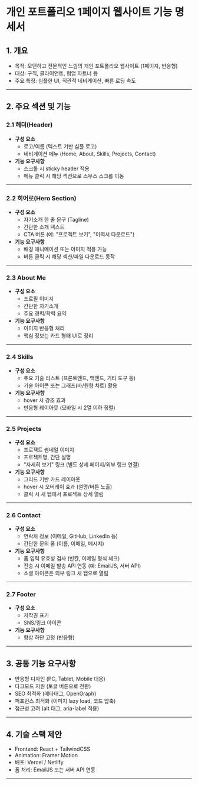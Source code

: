 # 개인 포트폴리오 1페이지 웹사이트 기능 명세서

## 1. 개요
- 목적: 모던하고 전문적인 느낌의 개인 포트폴리오 웹사이트 (1페이지, 반응형)
- 대상: 구직, 클라이언트, 협업 파트너 등
- 주요 특징: 심플한 UI, 직관적 네비게이션, 빠른 로딩 속도

---

## 2. 주요 섹션 및 기능

### 2.1 헤더(Header)
- **구성 요소**
  - 로고/이름 (텍스트 기반 심플 로고)
  - 네비게이션 메뉴 (Home, About, Skills, Projects, Contact)
- **기능 요구사항**
  - 스크롤 시 sticky header 적용
  - 메뉴 클릭 시 해당 섹션으로 스무스 스크롤 이동

---

### 2.2 히어로(Hero Section)
- **구성 요소**
  - 자기소개 한 줄 문구 (Tagline)
  - 간단한 소개 텍스트
  - CTA 버튼 (예: "프로젝트 보기", "이력서 다운로드")
- **기능 요구사항**
  - 배경 애니메이션 또는 이미지 적용 가능
  - 버튼 클릭 시 해당 섹션/파일 다운로드 동작

---

### 2.3 About Me
- **구성 요소**
  - 프로필 이미지
  - 간단한 자기소개
  - 주요 경력/학력 요약
- **기능 요구사항**
  - 이미지 반응형 처리
  - 핵심 정보는 카드 형태 UI로 정리

---

### 2.4 Skills
- **구성 요소**
  - 주요 기술 리스트 (프론트엔드, 백엔드, 기타 도구 등)
  - 기술 아이콘 또는 그래프(바/원형 차트) 활용
- **기능 요구사항**
  - hover 시 강조 효과
  - 반응형 레이아웃 (모바일 시 2열 이하 정렬)

---

### 2.5 Projects
- **구성 요소**
  - 프로젝트 썸네일 이미지
  - 프로젝트명, 간단 설명
  - "자세히 보기" 링크 (별도 상세 페이지/외부 링크 연결)
- **기능 요구사항**
  - 그리드 기반 카드 레이아웃
  - hover 시 오버레이 효과 (설명/버튼 노출)
  - 클릭 시 새 탭에서 프로젝트 상세 열림

---

### 2.6 Contact
- **구성 요소**
  - 연락처 정보 (이메일, GitHub, LinkedIn 등)
  - 간단한 문의 폼 (이름, 이메일, 메시지)
- **기능 요구사항**
  - 폼 입력 유효성 검사 (빈칸, 이메일 형식 체크)
  - 전송 시 이메일 발송 API 연동 (예: EmailJS, 서버 API)
  - 소셜 아이콘은 외부 링크 새 탭으로 열림

---

### 2.7 Footer
- **구성 요소**
  - 저작권 표기
  - SNS/링크 아이콘
- **기능 요구사항**
  - 항상 하단 고정 (반응형)

---

## 3. 공통 기능 요구사항
- 반응형 디자인 (PC, Tablet, Mobile 대응)
- 다크모드 지원 (토글 버튼으로 전환)
- SEO 최적화 (메타태그, OpenGraph)
- 퍼포먼스 최적화 (이미지 lazy load, 코드 압축)
- 접근성 고려 (alt 태그, aria-label 적용)

---

## 4. 기술 스택 제안
- Frontend: React + TailwindCSS
- Animation: Framer Motion
- 배포: Vercel / Netlify
- 폼 처리: EmailJS 또는 서버 API 연동

---
